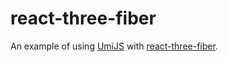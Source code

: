 # react-three-fiber

An example of using [UmiJS](https://umijs.org/zh-CN) with [react-three-fiber](https://github.com/pmndrs/react-three-fiber).
